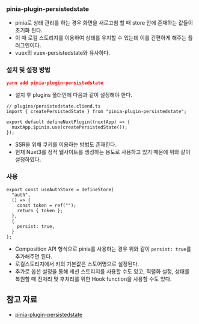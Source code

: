 ### pinia-plugin-persistedstate

- pinia로 상태 관리를 하는 경우 화면을 새로고침 할 때 store 안에 존재하는 값들이 초기화 된다.
- 이 때 로컬 스토리지를 이용하여 상태를 유지할 수 있는데 이를 간편하게 해주는 플러그인이다.
- vuex의 vuex-persistedstate와 유사하다.

### 설치 및 설정 방법

```json
yarn add pinia-plugin-persistedstate
```

- 설치 후 plugins 폴더안에 다음과 같이 설정해야 한다.

```tsx
// plugins/persistedstate.cliend.ts
import { createPersistedState } from "pinia-plugin-persistedstate";

export default defineNuxtPlugin((nuxtApp) => {
  nuxtApp.$pinia.use(createPersistedState());
});
```

- SSR을 위해 쿠키를 이용하는 방법도 존재한다.
- 현재 Nuxt3를 정적 웹사이트를 생성하는 용도로 사용하고 있기 때문에 위와 같이 설정하였다.

### 사용

```tsx
export const useAuthStore = defineStore(
  "auth",
  () => {
    const token = ref("");
    return { token };
  },
  {
    persist: true,
  }
);
```

- Composition API 형식으로 pinia를 사용하는 경우 위와 같이 `persist: true`를 추가해주면 된다.
- 로컬스토리지에서 키의 기본값은 스토어명으로 설정된다.
- 추가로 옵션 설정을 통해 세션 스토리지를 사용할 수도 있고, 직렬화 설정, 상태를 복원할 때 전처리 및 후처리를 위한 Hook function을 사용할 수도 있다.

## 참고 자료

- [pinia-plugin-persistedstate](https://prazdevs.github.io/pinia-plugin-persistedstate/)
